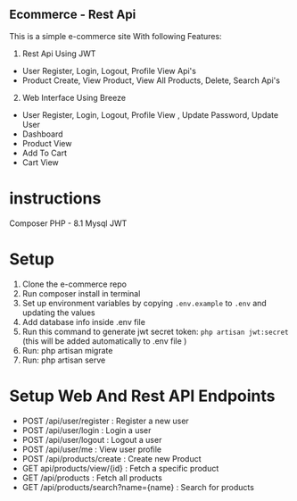 ## Ecommerce - Rest Api
This is a simple e-commerce site With following Features:
1. Rest Api Using JWT
 - User Register, Login, Logout, Profile View Api's  
 - Product Create, View Product, View All Products, Delete, Search Api's  
2. Web Interface Using Breeze
 - User Register, Login, Logout, Profile View , Update Password, Update User 
 - Dashboard
 - Product View
 - Add To Cart
 - Cart View

# instructions
 Composer
 PHP - 8.1
 Mysql
 JWT 

# Setup
1. Clone the e-commerce repo
2. Run composer install in terminal
3. Set up environment variables by copying `.env.example` to `.env` and updating the values
4. Add database info inside .env file
5. Run this command to generate jwt secret token: `php artisan jwt:secret `(this will be added automatically to .env file )
5. Run: php artisan migrate
6. Run: php artisan serve

# Setup Web And Rest API Endpoints
- POST /api/user/register : Register a new user
- POST /api/user/login : Login a user
- POST /api/user/logout : Logout a user
- POST /api/user/me : View user profile
- POST /api/products/create : Create new Product
- GET api/products/view/{id} : Fetch a specific product 
- GET /api/products : Fetch all products
- GET /api/products/search?name={name} : Search for products
